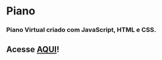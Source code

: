 ﻿# Piano

### Piano Virtual criado com JavaScript, HTML e CSS.

## Acesse [AQUI](https://lbarbatto.github.io/piano/)!
